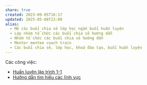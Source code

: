 ```yaml
---
share: true
created: 2023-09-05T16:17
updated: 2025-05-08T23:09
alias:
  - Mở các buổi chia sẻ lớp học ngắn buổi huấn luyện
  - Lập nhóm tổ chức các buổi chia sẻ hướng dẫn
  - Nhóm tổ chức các buổi chia sẻ hướng dẫn
  - Mentor mentee coach train
  - Các buổi chia sẻ, lớp học, khoá đào tạo, buổi huấn luyện
---
```

Các công việc: 
- [Huấn luyện lập trình 1-1](../3%20%C3%9D%20t%C6%B0%E1%BB%9Fng/C%C3%A1c%20bu%E1%BB%95i%20chia%20s%E1%BA%BB,%20l%E1%BB%9Bp%20h%E1%BB%8Dc,%20kho%C3%A1%20%C4%91%C3%A0o%20t%E1%BA%A1o,%20bu%E1%BB%95i%20hu%E1%BA%A5n%20luy%E1%BB%87n/Hu%E1%BA%A5n%20luy%E1%BB%87n%20l%E1%BA%ADp%20tr%C3%ACnh%201-1.md)
- [Hướng dẫn tìm hiểu các lĩnh vực](../3%20%C3%9D%20t%C6%B0%E1%BB%9Fng/C%C3%A1c%20bu%E1%BB%95i%20chia%20s%E1%BA%BB,%20l%E1%BB%9Bp%20h%E1%BB%8Dc,%20kho%C3%A1%20%C4%91%C3%A0o%20t%E1%BA%A1o,%20bu%E1%BB%95i%20hu%E1%BA%A5n%20luy%E1%BB%87n/H%C6%B0%E1%BB%9Bng%20d%E1%BA%ABn%20t%C3%ACm%20hi%E1%BB%83u%20c%C3%A1c%20l%C4%A9nh%20v%E1%BB%B1c.md)
